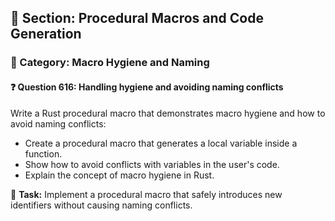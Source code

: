 ## 📘 Section: Procedural Macros and Code Generation  
### 🔹 Category: Macro Hygiene and Naming  
#### ❓ Question 616: Handling hygiene and avoiding naming conflicts

Write a Rust procedural macro that demonstrates macro hygiene and how to avoid naming conflicts:

- Create a procedural macro that generates a local variable inside a function.
- Show how to avoid conflicts with variables in the user's code.
- Explain the concept of macro hygiene in Rust.

🔧 **Task:** Implement a procedural macro that safely introduces new identifiers without causing naming conflicts.
